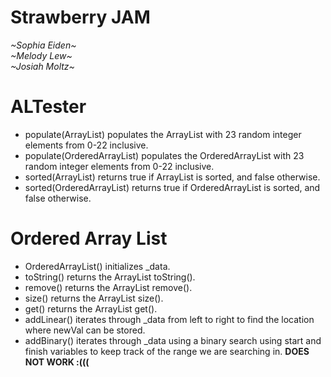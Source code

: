 # Strawberry JAM
*\~Sophia Eiden\~* \
*\~Melody Lew\~* \
*\~Josiah Moltz\~*

# ALTester
* populate(ArrayList<Integer>) populates the ArrayList with 23 random integer elements from 0-22 inclusive.
* populate(OrderedArrayList) populates the OrderedArrayList with 23 random integer elements from 0-22 inclusive.
* sorted(ArrayList<Integer>) returns true if ArrayList is sorted, and false otherwise.
* sorted(OrderedArrayList) returns true if OrderedArrayList is sorted, and false otherwise.
# Ordered Array List
* OrderedArrayList() initializes _data.
* toString() returns the ArrayList toString().
* remove() returns the ArrayList remove().
* size() returns the ArrayList size().
* get() returns the ArrayList get().
* addLinear() iterates through _data from left to right to find the location where newVal can be stored. 
* addBinary() iterates through _data using a binary search using start and finish variables to keep track of the range we are searching in. **DOES NOT WORK :(((**
